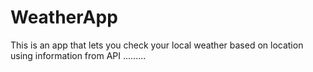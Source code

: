 # WeatherApp
This is an app that lets you check your local weather based on location using information from API
.........
